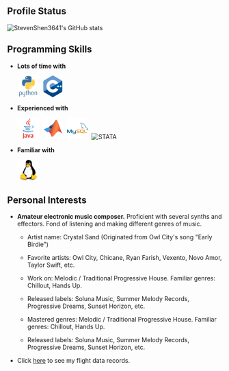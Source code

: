 <!--
**StevenShen3641/StevenShen3641** is a ✨ _special_ ✨ repository because its `README.md` (this file) appears on your GitHub profile.

Here are some ideas to get you started:

- 🔭 I’m currently working on ...
- 🌱 I’m currently learning ...
- 👯 I’m looking to collaborate on ...
- 🤔 I’m looking for help with ...
- 💬 Ask me about ...
- 📫 How to reach me: ...
- 😄 Pronouns: ...
- ⚡ Fun fact: ...
-->

## Profile Status

![StevenShen3641's GitHub stats](https://github-readme-stats.vercel.app/api?username=StevenShen3641&show_icons=true&theme=radical)

## Programming Skills

- **Lots of time with**

  <div>
      <img src="https://github.com/devicons/devicon/blob/master/icons/python/python-original-wordmark.svg" title="Python" alt="Python" width="50" height="50"/>&nbsp;
      <img src="https://github.com/devicons/devicon/blob/master/icons/cplusplus/cplusplus-original.svg" title="C++" alt="C++" width="50" height="50"/>&nbsp;
  </div>

- **Experienced with**

  <div>   
      <img src="https://github.com/devicons/devicon/blob/master/icons/java/java-original-wordmark.svg" title="Java" alt="Java" width="50" height="50"/>&nbsp;
      <img src="https://github.com/devicons/devicon/blob/master/icons/matlab/matlab-original.svg"  title="Matlab" alt="Matlab" width="50" height="50"/>&nbsp;
      <img src="https://github.com/devicons/devicon/blob/master/icons/mysql/mysql-original-wordmark.svg"  title="MySQL" alt="MySQL" width="50" height="50"/>&nbsp;
      <img src="https://api.iconify.design/vscode-icons/file-type-stata.svg"  title="STATA" alt="STATA" width="50" height="50"/>&nbsp;
  </div>

- **Familiar with**

  <div>
      <img src="https://github.com/devicons/devicon/blob/master/icons/linux/linux-original.svg"  title="Linux" alt="Linux" width="50" height="50"/>&nbsp;
  </div>

## Personal Interests

- **Amateur electronic music composer.** Proficient with several synths and effectors. Fond of listening and making different genres of music.

  - Artist name: Crystal Sand (Originated from Owl City's song "Early Birdie")
  - Favorite artists: Owl City, Chicane, Ryan Farish, Vexento, Novo Amor, Taylor Swift, etc.
  
  - Work on: Melodic / Traditional Progressive House. Familiar genres: Chillout, Hands Up.
  - Released labels: Soluna Music, Summer Melody Records, Progressive Dreams, Sunset Horizon, etc.
  - Mastered genres: Melodic / Traditional Progressive House. Familiar genres: Chillout, Hands Up.
  - Released labels: Soluna Music, Summer Melody Records, Progressive Dreams, Sunset Horizon, etc.
  
- Click [here](https://openflights.org/user/stevenshen) to see my flight data records.